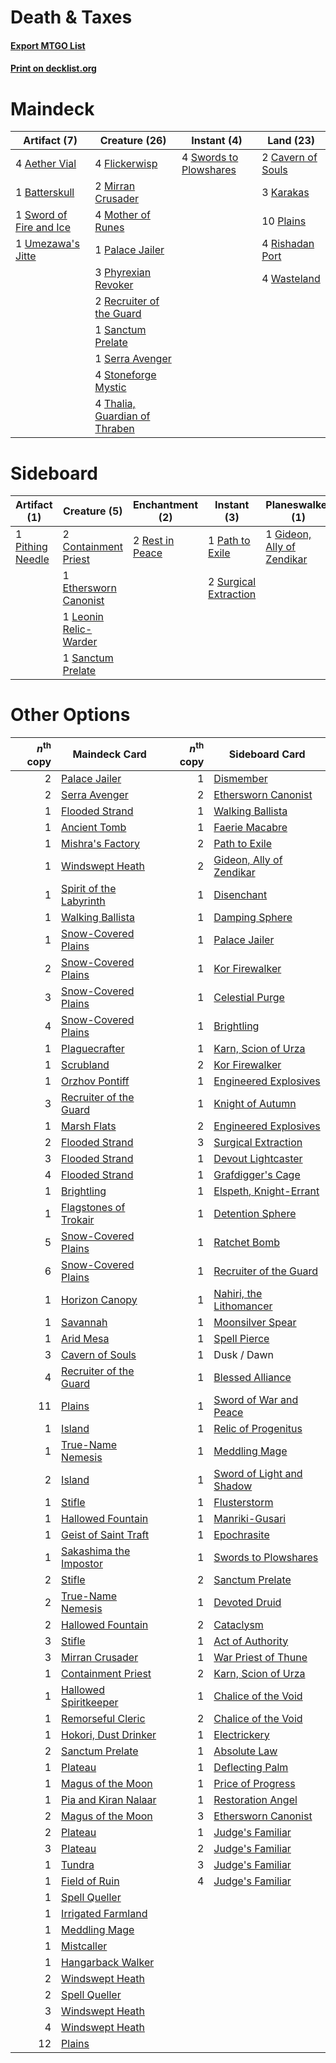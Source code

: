 # Death & Taxes

#### [Export MTGO List](../collection/Death%20&%20Taxes/Death%20&%20Taxes.txt)
#### [Print on decklist.org](http://decklist.org/?deckmain=4%09Aether%20Vial%0A1%09Batterskull%0A2%09Cavern%20of%20Souls%0A4%09Flickerwisp%0A3%09Karakas%0A2%09Mirran%20Crusader%0A4%09Mother%20of%20Runes%0A1%09Palace%20Jailer%0A3%09Phyrexian%20Revoker%0A10%09Plains%0A2%09Recruiter%20of%20the%20Guard%0A4%09Rishadan%20Port%0A1%09Sanctum%20Prelate%0A1%09Serra%20Avenger%0A4%09Stoneforge%20Mystic%0A1%09Sword%20of%20Fire%20and%20Ice%0A4%09Swords%20to%20Plowshares%0A4%09Thalia,%20Guardian%20of%20Thraben%0A1%09Umezawa's%20Jitte%0A4%09Wasteland&deckside=1%09Cataclysm%0A2%09Containment%20Priest%0A2%09Council's%20Judgment%0A1%09Ethersworn%20Canonist%0A1%09Gideon,%20Ally%20of%20Zendikar%0A1%09Leonin%20Relic-Warder%0A1%09Path%20to%20Exile%0A1%09Pithing%20Needle%0A2%09Rest%20in%20Peace%0A1%09Sanctum%20Prelate%0A2%09Surgical%20Extraction)
# Maindeck

|                                           Artifact (7)                                           |                                             Creature (26)                                              |                                           Instant (4)                                           |                                         Land (23)                                          |
|--------------------------------------------------------------------------------------------------|--------------------------------------------------------------------------------------------------------|-------------------------------------------------------------------------------------------------|--------------------------------------------------------------------------------------------|
|4 [Aether Vial](http://gatherer.wizards.com/Pages/Card/Details.aspx?multiverseid=370514)          |4 [Flickerwisp](http://gatherer.wizards.com/Pages/Card/Details.aspx?multiverseid=370449)                |4 [Swords to Plowshares](http://gatherer.wizards.com/Pages/Card/Details.aspx?multiverseid=383119)|2 [Cavern of Souls](http://gatherer.wizards.com/Pages/Card/Details.aspx?multiverseid=426057)|
|1 [Batterskull](http://gatherer.wizards.com/Pages/Card/Details.aspx?multiverseid=233055)          |2 [Mirran Crusader](http://gatherer.wizards.com/Pages/Card/Details.aspx?multiverseid=397737)            |                                                                                                 |3 [Karakas](http://gatherer.wizards.com/Pages/Card/Details.aspx?multiverseid=201198)        |
|1 [Sword of Fire and Ice](http://gatherer.wizards.com/Pages/Card/Details.aspx?multiverseid=370471)|4 [Mother of Runes](http://gatherer.wizards.com/Pages/Card/Details.aspx?multiverseid=413564)            |                                                                                                 |10 [Plains](http://gatherer.wizards.com/Pages/Card/Details.aspx?multiverseid=439601)        |
|1 [Umezawa's Jitte](http://gatherer.wizards.com/Pages/Card/Details.aspx?multiverseid=416756)      |1 [Palace Jailer](http://gatherer.wizards.com/Pages/Card/Details.aspx?multiverseid=416775)              |                                                                                                 |4 [Rishadan Port](http://gatherer.wizards.com/Pages/Card/Details.aspx?multiverseid=442235)  |
|                                                                                                  |3 [Phyrexian Revoker](http://gatherer.wizards.com/Pages/Card/Details.aspx?multiverseid=220589)          |                                                                                                 |4 [Wasteland](http://gatherer.wizards.com/Pages/Card/Details.aspx?multiverseid=413790)      |
|                                                                                                  |2 [Recruiter of the Guard](http://gatherer.wizards.com/Pages/Card/Details.aspx?multiverseid=416779)     |                                                                                                 |                                                                                            |
|                                                                                                  |1 [Sanctum Prelate](http://gatherer.wizards.com/Pages/Card/Details.aspx?multiverseid=416780)            |                                                                                                 |                                                                                            |
|                                                                                                  |1 [Serra Avenger](http://gatherer.wizards.com/Pages/Card/Details.aspx?multiverseid=113519)              |                                                                                                 |                                                                                            |
|                                                                                                  |4 [Stoneforge Mystic](http://gatherer.wizards.com/Pages/Card/Details.aspx?multiverseid=198383)          |                                                                                                 |                                                                                            |
|                                                                                                  |4 [Thalia, Guardian of Thraben](http://gatherer.wizards.com/Pages/Card/Details.aspx?multiverseid=442025)|                                                                                                 |                                                                                            |


# Sideboard

|                                       Artifact (1)                                        |                                          Creature (5)                                          |                                     Enchantment (2)                                      |                                          Instant (3)                                           |                                          Planeswalker (1)                                           |                                          Sorcery (3)                                          |
|-------------------------------------------------------------------------------------------|------------------------------------------------------------------------------------------------|------------------------------------------------------------------------------------------|------------------------------------------------------------------------------------------------|-----------------------------------------------------------------------------------------------------|-----------------------------------------------------------------------------------------------|
|1 [Pithing Needle](http://gatherer.wizards.com/Pages/Card/Details.aspx?multiverseid=425815)|2 [Containment Priest](http://gatherer.wizards.com/Pages/Card/Details.aspx?multiverseid=429862) |2 [Rest in Peace](http://gatherer.wizards.com/Pages/Card/Details.aspx?multiverseid=442021)|1 [Path to Exile](http://gatherer.wizards.com/Pages/Card/Details.aspx?multiverseid=370408)      |1 [Gideon, Ally of Zendikar](http://gatherer.wizards.com/Pages/Card/Details.aspx?multiverseid=401897)|1 [Cataclysm](http://gatherer.wizards.com/Pages/Card/Details.aspx?multiverseid=386286)         |
|                                                                                           |1 [Ethersworn Canonist](http://gatherer.wizards.com/Pages/Card/Details.aspx?multiverseid=370504)|                                                                                          |2 [Surgical Extraction](http://gatherer.wizards.com/Pages/Card/Details.aspx?multiverseid=397706)|                                                                                                     |2 [Council's Judgment](http://gatherer.wizards.com/Pages/Card/Details.aspx?multiverseid=382896)|
|                                                                                           |1 [Leonin Relic-Warder](http://gatherer.wizards.com/Pages/Card/Details.aspx?multiverseid=432997)|                                                                                          |                                                                                                |                                                                                                     |                                                                                               |
|                                                                                           |1 [Sanctum Prelate](http://gatherer.wizards.com/Pages/Card/Details.aspx?multiverseid=416780)    |                                                                                          |                                                                                                |                                                                                                     |                                                                                               |


# Other Options

|*n*<sup>th</sup> copy|                                          Maindeck Card                                           |*n*<sup>th</sup> copy|                                           Sideboard Card                                           |
|--------------------:|--------------------------------------------------------------------------------------------------|--------------------:|----------------------------------------------------------------------------------------------------|
|                    2|[Palace Jailer](http://gatherer.wizards.com/Pages/Card/Details.aspx?multiverseid=416775)          |                    1|[Dismember](http://gatherer.wizards.com/Pages/Card/Details.aspx?multiverseid=397830)                |
|                    2|[Serra Avenger](http://gatherer.wizards.com/Pages/Card/Details.aspx?multiverseid=113519)          |                    2|[Ethersworn Canonist](http://gatherer.wizards.com/Pages/Card/Details.aspx?multiverseid=370504)      |
|                    1|[Flooded Strand](http://gatherer.wizards.com/Pages/Card/Details.aspx?multiverseid=405098)         |                    1|[Walking Ballista](http://gatherer.wizards.com/Pages/Card/Details.aspx?multiverseid=423848)         |
|                    1|[Ancient Tomb](http://gatherer.wizards.com/Pages/Card/Details.aspx?multiverseid=382842)           |                    1|[Faerie Macabre](http://gatherer.wizards.com/Pages/Card/Details.aspx?multiverseid=370410)           |
|                    1|[Mishra's Factory](http://gatherer.wizards.com/Pages/Card/Details.aspx?multiverseid=159114)       |                    2|[Path to Exile](http://gatherer.wizards.com/Pages/Card/Details.aspx?multiverseid=370408)            |
|                    1|[Windswept Heath](http://gatherer.wizards.com/Pages/Card/Details.aspx?multiverseid=405115)        |                    2|[Gideon, Ally of Zendikar](http://gatherer.wizards.com/Pages/Card/Details.aspx?multiverseid=401897) |
|                    1|[Spirit of the Labyrinth](http://gatherer.wizards.com/Pages/Card/Details.aspx?multiverseid=378399)|                    1|[Disenchant](http://gatherer.wizards.com/Pages/Card/Details.aspx?multiverseid=201162)               |
|                    1|[Walking Ballista](http://gatherer.wizards.com/Pages/Card/Details.aspx?multiverseid=423848)       |                    1|[Damping Sphere](http://gatherer.wizards.com/Pages/Card/Details.aspx?multiverseid=443101)           |
|                    1|[Snow-Covered Plains](http://gatherer.wizards.com/Pages/Card/Details.aspx?multiverseid=184815)    |                    1|[Palace Jailer](http://gatherer.wizards.com/Pages/Card/Details.aspx?multiverseid=416775)            |
|                    2|[Snow-Covered Plains](http://gatherer.wizards.com/Pages/Card/Details.aspx?multiverseid=184815)    |                    1|[Kor Firewalker](http://gatherer.wizards.com/Pages/Card/Details.aspx?multiverseid=442010)           |
|                    3|[Snow-Covered Plains](http://gatherer.wizards.com/Pages/Card/Details.aspx?multiverseid=184815)    |                    1|[Celestial Purge](http://gatherer.wizards.com/Pages/Card/Details.aspx?multiverseid=397699)          |
|                    4|[Snow-Covered Plains](http://gatherer.wizards.com/Pages/Card/Details.aspx?multiverseid=184815)    |                    1|[Brightling](http://gatherer.wizards.com/Pages/Card/Details.aspx?multiverseid=445993)               |
|                    1|[Plaguecrafter](http://gatherer.wizards.com/Pages/Card/Details.aspx?multiverseid=452832)          |                    1|[Karn, Scion of Urza](http://gatherer.wizards.com/Pages/Card/Details.aspx?multiverseid=442889)      |
|                    1|[Scrubland](http://gatherer.wizards.com/Pages/Card/Details.aspx?multiverseid=383083)              |                    2|[Kor Firewalker](http://gatherer.wizards.com/Pages/Card/Details.aspx?multiverseid=442010)           |
|                    1|[Orzhov Pontiff](http://gatherer.wizards.com/Pages/Card/Details.aspx?multiverseid=96844)          |                    1|[Engineered Explosives](http://gatherer.wizards.com/Pages/Card/Details.aspx?multiverseid=370549)    |
|                    3|[Recruiter of the Guard](http://gatherer.wizards.com/Pages/Card/Details.aspx?multiverseid=416779) |                    1|[Knight of Autumn](http://gatherer.wizards.com/Pages/Card/Details.aspx?multiverseid=452933)         |
|                    1|[Marsh Flats](http://gatherer.wizards.com/Pages/Card/Details.aspx?multiverseid=426064)            |                    2|[Engineered Explosives](http://gatherer.wizards.com/Pages/Card/Details.aspx?multiverseid=370549)    |
|                    2|[Flooded Strand](http://gatherer.wizards.com/Pages/Card/Details.aspx?multiverseid=405098)         |                    3|[Surgical Extraction](http://gatherer.wizards.com/Pages/Card/Details.aspx?multiverseid=397706)      |
|                    3|[Flooded Strand](http://gatherer.wizards.com/Pages/Card/Details.aspx?multiverseid=405098)         |                    1|[Devout Lightcaster](http://gatherer.wizards.com/Pages/Card/Details.aspx?multiverseid=191374)       |
|                    4|[Flooded Strand](http://gatherer.wizards.com/Pages/Card/Details.aspx?multiverseid=405098)         |                    1|[Grafdigger's Cage](http://gatherer.wizards.com/Pages/Card/Details.aspx?multiverseid=426046)        |
|                    1|[Brightling](http://gatherer.wizards.com/Pages/Card/Details.aspx?multiverseid=445993)             |                    1|[Elspeth, Knight-Errant](http://gatherer.wizards.com/Pages/Card/Details.aspx?multiverseid=370551)   |
|                    1|[Flagstones of Trokair](http://gatherer.wizards.com/Pages/Card/Details.aspx?multiverseid=116733)  |                    1|[Detention Sphere](http://gatherer.wizards.com/Pages/Card/Details.aspx?multiverseid=270356)         |
|                    5|[Snow-Covered Plains](http://gatherer.wizards.com/Pages/Card/Details.aspx?multiverseid=184815)    |                    1|[Ratchet Bomb](http://gatherer.wizards.com/Pages/Card/Details.aspx?multiverseid=205482)             |
|                    6|[Snow-Covered Plains](http://gatherer.wizards.com/Pages/Card/Details.aspx?multiverseid=184815)    |                    1|[Recruiter of the Guard](http://gatherer.wizards.com/Pages/Card/Details.aspx?multiverseid=416779)   |
|                    1|[Horizon Canopy](http://gatherer.wizards.com/Pages/Card/Details.aspx?multiverseid=438806)         |                    1|[Nahiri, the Lithomancer](http://gatherer.wizards.com/Pages/Card/Details.aspx?multiverseid=389612)  |
|                    1|[Savannah](http://gatherer.wizards.com/Pages/Card/Details.aspx?multiverseid=383079)               |                    1|[Moonsilver Spear](http://gatherer.wizards.com/Pages/Card/Details.aspx?multiverseid=389598)         |
|                    1|[Arid Mesa](http://gatherer.wizards.com/Pages/Card/Details.aspx?multiverseid=426054)              |                    1|[Spell Pierce](http://gatherer.wizards.com/Pages/Card/Details.aspx?multiverseid=425876)             |
|                    3|[Cavern of Souls](http://gatherer.wizards.com/Pages/Card/Details.aspx?multiverseid=426057)        |                    1|Dusk / Dawn                                                                                         |
|                    4|[Recruiter of the Guard](http://gatherer.wizards.com/Pages/Card/Details.aspx?multiverseid=416779) |                    1|[Blessed Alliance](http://gatherer.wizards.com/Pages/Card/Details.aspx?multiverseid=414302)         |
|                   11|[Plains](http://gatherer.wizards.com/Pages/Card/Details.aspx?multiverseid=439601)                 |                    1|[Sword of War and Peace](http://gatherer.wizards.com/Pages/Card/Details.aspx?multiverseid=425822)   |
|                    1|[Island](http://gatherer.wizards.com/Pages/Card/Details.aspx?multiverseid=439602)                 |                    1|[Relic of Progenitus](http://gatherer.wizards.com/Pages/Card/Details.aspx?multiverseid=205326)      |
|                    1|[True-Name Nemesis](http://gatherer.wizards.com/Pages/Card/Details.aspx?multiverseid=376562)      |                    1|[Meddling Mage](http://gatherer.wizards.com/Pages/Card/Details.aspx?multiverseid=26591)             |
|                    2|[Island](http://gatherer.wizards.com/Pages/Card/Details.aspx?multiverseid=439602)                 |                    1|[Sword of Light and Shadow](http://gatherer.wizards.com/Pages/Card/Details.aspx?multiverseid=370455)|
|                    1|[Stifle](http://gatherer.wizards.com/Pages/Card/Details.aspx?multiverseid=429877)                 |                    1|[Flusterstorm](http://gatherer.wizards.com/Pages/Card/Details.aspx?multiverseid=382942)             |
|                    1|[Hallowed Fountain](http://gatherer.wizards.com/Pages/Card/Details.aspx?multiverseid=405100)      |                    1|[Manriki-Gusari](http://gatherer.wizards.com/Pages/Card/Details.aspx?multiverseid=74158)            |
|                    1|[Geist of Saint Traft](http://gatherer.wizards.com/Pages/Card/Details.aspx?multiverseid=409577)   |                    1|[Epochrasite](http://gatherer.wizards.com/Pages/Card/Details.aspx?multiverseid=389504)              |
|                    1|[Sakashima the Impostor](http://gatherer.wizards.com/Pages/Card/Details.aspx?multiverseid=74509)  |                    1|[Swords to Plowshares](http://gatherer.wizards.com/Pages/Card/Details.aspx?multiverseid=383119)     |
|                    2|[Stifle](http://gatherer.wizards.com/Pages/Card/Details.aspx?multiverseid=429877)                 |                    2|[Sanctum Prelate](http://gatherer.wizards.com/Pages/Card/Details.aspx?multiverseid=416780)          |
|                    2|[True-Name Nemesis](http://gatherer.wizards.com/Pages/Card/Details.aspx?multiverseid=376562)      |                    1|[Devoted Druid](http://gatherer.wizards.com/Pages/Card/Details.aspx?multiverseid=135500)            |
|                    2|[Hallowed Fountain](http://gatherer.wizards.com/Pages/Card/Details.aspx?multiverseid=405100)      |                    2|[Cataclysm](http://gatherer.wizards.com/Pages/Card/Details.aspx?multiverseid=386286)                |
|                    3|[Stifle](http://gatherer.wizards.com/Pages/Card/Details.aspx?multiverseid=429877)                 |                    1|[Act of Authority](http://gatherer.wizards.com/Pages/Card/Details.aspx?multiverseid=376238)         |
|                    3|[Mirran Crusader](http://gatherer.wizards.com/Pages/Card/Details.aspx?multiverseid=397737)        |                    1|[War Priest of Thune](http://gatherer.wizards.com/Pages/Card/Details.aspx?multiverseid=413577)      |
|                    1|[Containment Priest](http://gatherer.wizards.com/Pages/Card/Details.aspx?multiverseid=429862)     |                    2|[Karn, Scion of Urza](http://gatherer.wizards.com/Pages/Card/Details.aspx?multiverseid=442889)      |
|                    1|[Hallowed Spiritkeeper](http://gatherer.wizards.com/Pages/Card/Details.aspx?multiverseid=389544)  |                    1|[Chalice of the Void](http://gatherer.wizards.com/Pages/Card/Details.aspx?multiverseid=370411)      |
|                    1|[Remorseful Cleric](http://gatherer.wizards.com/Pages/Card/Details.aspx?multiverseid=447169)      |                    2|[Chalice of the Void](http://gatherer.wizards.com/Pages/Card/Details.aspx?multiverseid=370411)      |
|                    1|[Hokori, Dust Drinker](http://gatherer.wizards.com/Pages/Card/Details.aspx?multiverseid=74647)    |                    1|[Electrickery](http://gatherer.wizards.com/Pages/Card/Details.aspx?multiverseid=253545)             |
|                    2|[Sanctum Prelate](http://gatherer.wizards.com/Pages/Card/Details.aspx?multiverseid=416780)        |                    1|[Absolute Law](http://gatherer.wizards.com/Pages/Card/Details.aspx?multiverseid=8437)               |
|                    1|[Plateau](http://gatherer.wizards.com/Pages/Card/Details.aspx?multiverseid=383049)                |                    1|[Deflecting Palm](http://gatherer.wizards.com/Pages/Card/Details.aspx?multiverseid=386516)          |
|                    1|[Magus of the Moon](http://gatherer.wizards.com/Pages/Card/Details.aspx?multiverseid=438704)      |                    1|[Price of Progress](http://gatherer.wizards.com/Pages/Card/Details.aspx?multiverseid=234714)        |
|                    1|[Pia and Kiran Nalaar](http://gatherer.wizards.com/Pages/Card/Details.aspx?multiverseid=442783)   |                    1|[Restoration Angel](http://gatherer.wizards.com/Pages/Card/Details.aspx?multiverseid=425845)        |
|                    2|[Magus of the Moon](http://gatherer.wizards.com/Pages/Card/Details.aspx?multiverseid=438704)      |                    3|[Ethersworn Canonist](http://gatherer.wizards.com/Pages/Card/Details.aspx?multiverseid=370504)      |
|                    2|[Plateau](http://gatherer.wizards.com/Pages/Card/Details.aspx?multiverseid=383049)                |                    1|[Judge's Familiar](http://gatherer.wizards.com/Pages/Card/Details.aspx?multiverseid=289221)         |
|                    3|[Plateau](http://gatherer.wizards.com/Pages/Card/Details.aspx?multiverseid=383049)                |                    2|[Judge's Familiar](http://gatherer.wizards.com/Pages/Card/Details.aspx?multiverseid=289221)         |
|                    1|[Tundra](http://gatherer.wizards.com/Pages/Card/Details.aspx?multiverseid=383139)                 |                    3|[Judge's Familiar](http://gatherer.wizards.com/Pages/Card/Details.aspx?multiverseid=289221)         |
|                    1|[Field of Ruin](http://gatherer.wizards.com/Pages/Card/Details.aspx?multiverseid=435415)          |                    4|[Judge's Familiar](http://gatherer.wizards.com/Pages/Card/Details.aspx?multiverseid=289221)         |
|                    1|[Spell Queller](http://gatherer.wizards.com/Pages/Card/Details.aspx?multiverseid=414494)          |                     |                                                                                                    |
|                    1|[Irrigated Farmland](http://gatherer.wizards.com/Pages/Card/Details.aspx?multiverseid=426947)     |                     |                                                                                                    |
|                    1|[Meddling Mage](http://gatherer.wizards.com/Pages/Card/Details.aspx?multiverseid=26591)           |                     |                                                                                                    |
|                    1|[Mistcaller](http://gatherer.wizards.com/Pages/Card/Details.aspx?multiverseid=447198)             |                     |                                                                                                    |
|                    1|[Hangarback Walker](http://gatherer.wizards.com/Pages/Card/Details.aspx?multiverseid=420600)      |                     |                                                                                                    |
|                    2|[Windswept Heath](http://gatherer.wizards.com/Pages/Card/Details.aspx?multiverseid=405115)        |                     |                                                                                                    |
|                    2|[Spell Queller](http://gatherer.wizards.com/Pages/Card/Details.aspx?multiverseid=414494)          |                     |                                                                                                    |
|                    3|[Windswept Heath](http://gatherer.wizards.com/Pages/Card/Details.aspx?multiverseid=405115)        |                     |                                                                                                    |
|                    4|[Windswept Heath](http://gatherer.wizards.com/Pages/Card/Details.aspx?multiverseid=405115)        |                     |                                                                                                    |
|                   12|[Plains](http://gatherer.wizards.com/Pages/Card/Details.aspx?multiverseid=439601)                 |                     |                                                                                                    |

